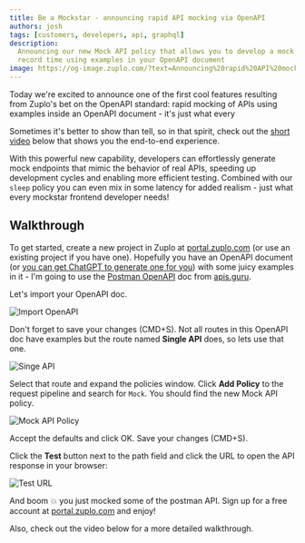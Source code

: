 ```yaml
---
title: Be a Mockstar - announcing rapid API mocking via OpenAPI
authors: josh
tags: [customers, developers, api, graphql]
description:
  Announcing our new Mock API policy that allows you to develop a mock API in
  record time using examples in your OpenAPI document
image: https://og-image.zuplo.com/?text=Announcing%20rapid%20API%20mocking%20via%20OpenAPI
---
```


Today we're excited to announce one of the first cool features resulting from
Zuplo's bet on the OpenAPI standard: rapid mocking of APIs using examples inside
an OpenAPI document - it's just what every

Sometimes it's better to show than tell, so in that spirit, check out the
[short video](https://youtu.be/aS4BwleV_GY) below that shows you the end-to-end
experience.

With this powerful new capability, developers can effortlessly generate mock
endpoints that mimic the behavior of real APIs, speeding up development cycles
and enabling more efficient testing. Combined with our `sleep` policy you can
even mix in some latency for added realism - just what every mockstar frontend
developer needs!

## Walkthrough

To get started, create a new project in Zuplo at
[portal.zuplo.com](https://portal.zuplo.com) (or use an existing project if you
have one). Hopefully you have an OpenAPI document (or
[you can get ChatGPT to generate one for you](https://youtu.be/8zAuE2OUQLE))
with some juicy examples in it - I'm going to use the
[Postman OpenAPI](https://api.apis.guru/v2/specs/getpostman.com/1.20.0/openapi.json)
doc from [apis.guru](https://apis.guru).

Let's import your OpenAPI doc.

![Import OpenAPI](./import-open-api.png)

Don't forget to save your changes (CMD+S). Not all routes in this OpenAPI doc
have examples but the route named **Single API** does, so lets use that one.

![Singe API](./single-api-policy.png)

Select that route and expand the policies window. Click **Add Policy** to the
request pipeline and search for `Mock`. You should find the new Mock API policy.

![Mock API Policy](./mock-api-policy.png)

Accept the defaults and click OK. Save your changes (CMD+S).

Click the **Test** button next to the path field and click the URL to open the
API response in your browser:

![Test URL](./test.png)

And boom 💥 you just mocked some of the postman API. Sign up for a free account
at [portal.zuplo.com](https://portal.zuplo.com) and enjoy!

Also, check out the video below for a more detailed walkthrough.

<YouTubeVideo url="https://www.youtube-nocookie.com/embed/aS4BwleV_GY" />
